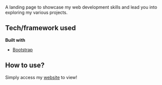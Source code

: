 A landing page to showcase my web development skills and lead you into exploring my various projects.

## Tech/framework used
<b>Built with</b>
- [Bootstrap](https://getbootstrap.com/)

## How to use?
Simply access my [website](www.tarik.space) to view!
